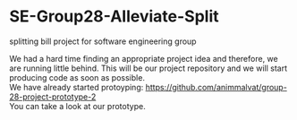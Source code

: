 # SE-Group28-Alleviate-Split
splitting bill project for software engineering group

We had a hard time finding an appropriate project idea and therefore, we are running little behind. 
This will be our project repository and we will start producing code as soon as possible. </br>
We have already started protoyping: https://github.com/animmalvat/group-28-project-prototype-2  </br>
You can take a look at our prototype. 
